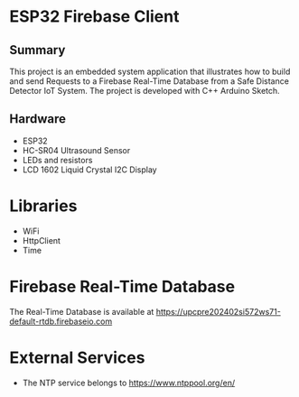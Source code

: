 # ESP32 Firebase Client

## Summary
This project is an embedded system application that illustrates how to build and send Requests to a Firebase Real-Time Database from a Safe Distance Detector IoT System. The project is developed with C++ Arduino Sketch.  

## Hardware
- ESP32
- HC-SR04 Ultrasound Sensor
- LEDs and resistors
- LCD 1602 Liquid Crystal I2C Display


# Libraries
- WiFi
- HttpClient
- Time

# Firebase Real-Time Database
  The Real-Time Database is available at https://upcpre202402si572ws71-default-rtdb.firebaseio.com

# External Services
- The NTP service belongs to https://www.ntppool.org/en/